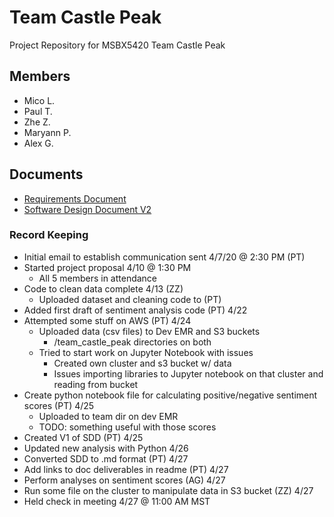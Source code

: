 # Team Castle Peak
Project Repository for MSBX5420 Team Castle Peak

## Members
- Mico L.
- Paul T.
- Zhe Z.
- Maryann P.
- Alex G.

## Documents
- [Requirements Document](https://github.com/MSBX5420/team_castle_peak/blob/master/Requirements.md)
- [Software Design Document V2](https://github.com/MSBX5420/team_castle_peak/blob/master/MSBX5420-SDD-V2.md)

### Record Keeping
- Initial email to establish communication sent 4/7/20 @ 2:30 PM (PT)
- Started project proposal 4/10 @ 1:30 PM
  - All 5 members in attendance
- Code to clean data complete 4/13 (ZZ)
  - Uploaded dataset and cleaning code to (PT)
- Added first draft of sentiment analysis code (PT) 4/22 
- Attempted some stuff on AWS (PT) 4/24
  - Uploaded data (csv files) to Dev EMR and S3 buckets
    - /team_castle_peak directories on both
  - Tried to start work on Jupyter Notebook with issues
    - Created own cluster and s3 bucket w/ data
    - Issues importing libraries to Jupyter notebook on that cluster and reading from bucket
- Create python notebook file for calculating positive/negative sentiment scores (PT) 4/25
  - Uploaded to team dir on dev EMR
  - TODO: something useful with those scores
- Created V1 of SDD (PT) 4/25
- Updated new analysis with Python 4/26
- Converted SDD to .md format (PT) 4/27
- Add links to doc deliverables in readme (PT) 4/27
- Perform analyses on sentiment scores (AG) 4/27
- Run some file on the cluster to manipulate data in S3 bucket (ZZ) 4/27
- Held check in meeting 4/27 @ 11:00 AM MST

